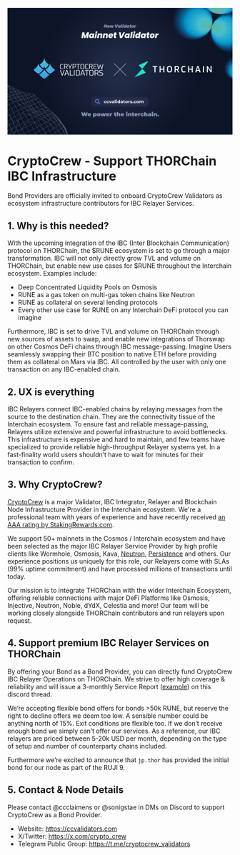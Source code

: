 ![CryptoCrew X THORChain](./chains/thorchain/thorchain-x-cryptocrew.jpg)

# CryptoCrew - Support THORChain IBC Infrastructure

Bond Providers are officially invited to onboard CryptoCrew Validators as ecosystem infrastructure contributors for IBC Relayer Services.

## 1. Why is this needed?

With the upcoming integration of the IBC (Inter Blockchain Communication) protocol on THORChain, the $RUNE ecosystem is set to go through a major transformation. IBC will not only directly grow TVL and volume on THORChain, but enable new use cases for $RUNE throughout the Interchain ecosystem. Examples include:

- Deep Concentrated Liquidity Pools on Osmosis 
- RUNE as a gas token on multi-gas token chains like Neutron 
- RUNE as collateral on several lending protocols 
- Every other use case for RUNE on any Interchain DeFi protocol you can imagine

Furthermore, IBC is set to drive TVL and volume on THORChain through new sources of assets to swap, and enable new integrations of Thorswap on other Cosmos DeFi chains through IBC message-passing. Imagine Users seamlessly swapping their BTC position to native ETH before providing them as collateral on Mars via IBC. All controlled by the user with only one transaction on any IBC-enabled chain.

## 2. UX is everything

IBC Relayers connect IBC-enabled chains by relaying messages from the source to the destination chain. They are the connectivity tissue of the Interchain ecosystem. To ensure fast and reliable message-passing, Relayers utilize extensive and powerful infrastructure to avoid bottlenecks. This infrastructure is expensive and hard to maintain, and few teams have specialized to provide reliable high-throughput Relayer systems yet. In a fast-finality world users shouldn’t have to wait for minutes for their transaction to confirm. 

## 3. Why CryptoCrew?

[CryptoCrew](https://ccvalidators.com) is a major Validator, IBC Integrator, Relayer and Blockchain Node Infrastructure Provider in the Interchain ecosystem. We're a professional team with years of experience and have recently received [an AAA rating by StakingRewards.com](https://www.stakingrewards.com/provider/cryptocrew-validators).

We support 50+ mainnets in the Cosmos / Interchain ecosystem and have been selected as the major IBC Relayer Service Provider by high profile clients like Wormhole, Osmosis, Kava, [Neutron](https://forum.neutron.org/t/approved-proposal-9-relayer-services-for-neutron), [Persistence](https://forum.persistence.one/t/collaboration-with-cryptocrew-for-guaranteed-relayer-slas/317) and others. Our experience positions us uniquely for this role, our Relayers come with SLAs (99% uptime commitment) and have processed millions of transactions until today.

Our mission is to integrate THORChain with the wider Interchain Ecosystem, offering reliable connections with major DeFi Platforms like Osmosis, Injective, Neutron, Noble, dYdX, Celestia and more! Our team will be working closely alongside THORChain contributors and run relayers upon request. 

## 4. Support premium IBC Relayer Services on THORChain

By offering your Bond as a Bond Provider, you can directly fund CryptoCrew IBC Relayer Operations on THORChain. We strive to offer high coverage & reliability and will issue a 3-monthly Service Report ([example](https://forum.persistence.one/t/collaboration-with-cryptocrew-for-guaranteed-relayer-slas/317/22)) on this discord thread. 

We’re accepting flexible bond offers for bonds >50k RUNE, but reserve the right to decline offers we deem too low. A sensible number could be anything north of 15%. Exit conditions are flexible too. If we don’t receive enough bond we simply can’t offer our services. As a reference, our IBC relayers are priced between 5-20k USD per month, depending on the type of setup and number of counterparty chains included. 

Furthermore we’re excited to announce that `jp.thor` has provided the initial bond for our node as part of the RUJI 9.

## 5. Contact & Node Details

Please contact @ccclaimens or @sonigstae in DMs on Discord to support CryptoCrew as a Bond Provider.

- Website: https://ccvalidators.com
- X/Twitter: https://x.com/crypto_crew
- Telegram Public Group: https://t.me/cryptocrew_validators 
